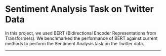 # Sentiment Analysis Task on Twitter Data

In this project, we used BERT (Bidirectional Encoder Representations from Transformers). 
We benchmarked the performance of BERT against current methods to perform the Sentiment Analysis task on the Twitter data.

__________________________________________________________________________________________________
